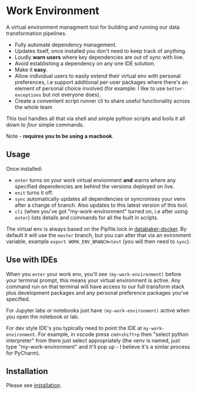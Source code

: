 
# Work Environment

A virtual environment managment tool for building and running our data transformation pipelines. 

* Fully automate dependency management.
* Updates itself, once installed you don't need to keep track of anything.
* Loudly **warn users** where key dependencies are out of sync with live.
* Avoid establishing a dependency on any one IDE solution.
* Make it **easy**.
* Allow individual users to easily extend their virtual env with personal preferences, i.e support additional per-user packages where there's an element of personal choice involved (for example: I like to use `better-exceptions` but not everyone does).
* Create a convenient script runner cli to share useful functionality across the whole team

This tool handles all that via shell and simple python scripts and boils it all down to _four_ simple commands.

Note - **requires you to be using a macbook**.


## Usage

Once installed:

* `enter` turns on your work virtual envionment **and** warns where any specified dependencies are behind the versions deployed on live.
* `exit` turns it off.
* `sync` automatically updates all dependencies or syncronises your venv after a change of branch. Also updates to this latest version of this tool.
* `cli` (when you've got "my-work-environment" turned on, i.e after using `enter`) lists details and commands for all the built in scripts.

The virtual env is always based on the Pipfile.lock in [databaker-docker](https://github.com/GSS-Cogs/databaker-docker). By default it will use the `master` branch, but you can alter that via an evironment variable, example `export WORK_ENV_BRANCH=test` (you will then need to `sync`).

## Use with IDEs

When you `enter` your work env, you'll see `(my-work-environment)` before your terminal prompt, this means your virtual environment is active. Any command run on that terminal will have access to our full transform stack plus development packages and any personal preference packages you've specified.

For Jupyter labs or notebooks just have `(my-work-environment)` active when you open the notebook or lab.

For dev style IDE's you typically need to point the IDE at `my-work-environment`. For example, in vscode press `cmd+shift+p` then "select python interpreter" from there just select appropriately (the venv is named, just type "my-work-environment" and it'll pop up - I believe it's a simlar process for PyCharm).

## Installation

Please see [installation](https://github.com/GSS-Cogs/work-env/blob/master/installation.md).

